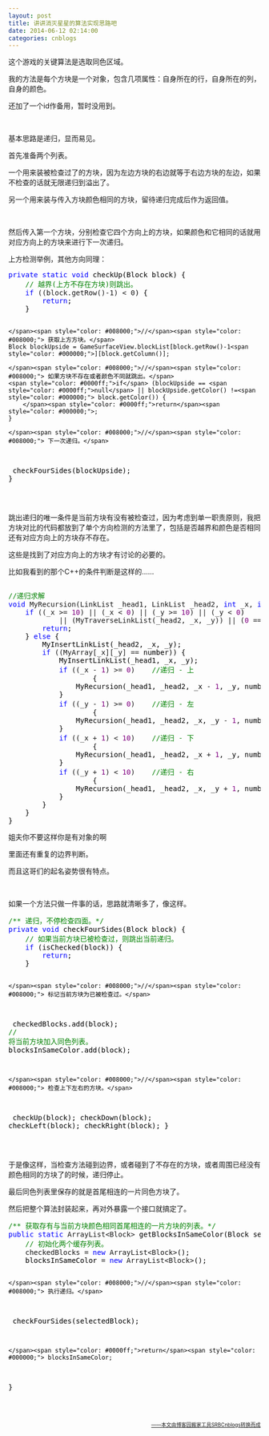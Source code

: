 ```yaml
---
layout: post
title: 讲讲消灭星星的算法实现思路吧
date: 2014-06-12 02:14:00
categories: cnblogs
---
```


<p>这个游戏的关键算法是选取同色区域。</p>
<p>我的方法是每个方块是一个对象，包含几项属性：自身所在的行，自身所在的列，自身的颜色。</p>
<p>还加了一个id作备用，暂时没用到。</p>
<p>&nbsp;</p>
<p>基本思路是递归，显而易见。</p>
<p>首先准备两个列表。</p>
<p>一个用来装被检查过了的方块，因为左边方块的右边就等于右边方块的左边，如果不检查的话就无限递归到溢出了。</p>
<p>另一个用来装与传入方块颜色相同的方块，留待递归完成后作为返回值。</p>
<p>&nbsp;</p>
<p>然后传入第一个方块，分别检查它四个方向上的方块，如果颜色和它相同的话就用对应方向上的方块来进行下一次递归。</p>
<p>上方检测举例，其他方向同理：</p>
<div class="cnblogs_code">
<pre><span style="color: #0000ff;">private</span> <span style="color: #0000ff;">static</span> <span style="color: #0000ff;">void</span><span style="color: #000000;"> checkUp(Block block) {
    </span><span style="color: #008000;">//</span><span style="color: #008000;"> 越界(上方不存在方块)则跳出。</span>
    <span style="color: #0000ff;">if</span> ((block.getRow()-1) &lt; 0<span style="color: #000000;">) {
        </span><span style="color: #0000ff;">return</span><span style="color: #000000;">;
    }
    
    </span><span style="color: #008000;">//</span><span style="color: #008000;"> 获取上方方块。</span>
    Block blockUpside = GameSurfaceView.blockList[block.getRow()-1<span style="color: #000000;">][block.getColumn()];
    
    </span><span style="color: #008000;">//</span><span style="color: #008000;"> 如果方块不存在或者颜色不同就跳出。</span>
    <span style="color: #0000ff;">if</span> (blockUpside == <span style="color: #0000ff;">null</span> || blockUpside.getColor() !=<span style="color: #000000;"> block.getColor()) {
        </span><span style="color: #0000ff;">return</span><span style="color: #000000;">;
    }
    
    </span><span style="color: #008000;">//</span><span style="color: #008000;"> 下一次递归。</span>
<span style="color: #000000;">    checkFourSides(blockUpside);
}</span></pre>
</div>
<p>&nbsp;</p>
<p>跳出递归的唯一条件是当前方块有没有被检查过，因为考虑到单一职责原则，我把方块对比的代码都放到了单个方向检测的方法里了，包括是否越界和颜色是否相同还有对应方向上的方块存不存在。</p>
<p>这些是找到了对应方向上的方块才有讨论的必要的。</p>
<p>比如我看到的那个C++的条件判断是这样的&hellip;&hellip;</p>
<div class="cnblogs_code" onclick="cnblogs_code_show('283023c1-7b0e-4689-b9e7-743d187f0b25')"><img id="code_img_closed_283023c1-7b0e-4689-b9e7-743d187f0b25" class="code_img_closed" src="http://images.cnblogs.com/OutliningIndicators/ContractedBlock.gif" alt="" /><img id="code_img_opened_283023c1-7b0e-4689-b9e7-743d187f0b25" class="code_img_opened" style="display: none;" onclick="cnblogs_code_hide('283023c1-7b0e-4689-b9e7-743d187f0b25',event)" src="http://images.cnblogs.com/OutliningIndicators/ExpandedBlockStart.gif" alt="" />
<div id="cnblogs_code_open_283023c1-7b0e-4689-b9e7-743d187f0b25" class="cnblogs_code_hide">
<pre><span style="color: #008000;">//</span><span style="color: #008000;">递归求解</span>
<span style="color: #0000ff;">void</span> MyRecursion(LinkList _head1, LinkList _head2, <span style="color: #0000ff;">int</span> _x, <span style="color: #0000ff;">int</span> _y, <span style="color: #0000ff;">int</span><span style="color: #000000;"> number) {
    </span><span style="color: #0000ff;">if</span> ((_x &gt;= <span style="color: #800080;">10</span>) || (_x &lt; <span style="color: #800080;">0</span>) || (_y &gt;= <span style="color: #800080;">10</span>) || (_y &lt; <span style="color: #800080;">0</span><span style="color: #000000;">)
            </span>|| (MyTraverseLinkList(_head2, _x, _y)) || (<span style="color: #800080;">0</span> ==<span style="color: #000000;"> MyArray[_x][_y])) {
        </span><span style="color: #0000ff;">return</span><span style="color: #000000;">;
    } </span><span style="color: #0000ff;">else</span><span style="color: #000000;"> {
        MyInsertLinkList(_head2, _x, _y);
        </span><span style="color: #0000ff;">if</span> ((MyArray[_x][_y] ==<span style="color: #000000;"> number)) {
            MyInsertLinkList(_head1, _x, _y);
            </span><span style="color: #0000ff;">if</span> ((_x - <span style="color: #800080;">1</span>) &gt;= <span style="color: #800080;">0</span>)    <span style="color: #008000;">//</span><span style="color: #008000;">递归 - 上</span>
<span style="color: #000000;">                    {
                MyRecursion(_head1, _head2, _x </span>- <span style="color: #800080;">1</span><span style="color: #000000;">, _y, number);
            }
            </span><span style="color: #0000ff;">if</span> ((_y - <span style="color: #800080;">1</span>) &gt;= <span style="color: #800080;">0</span>)    <span style="color: #008000;">//</span><span style="color: #008000;">递归 - 左</span>
<span style="color: #000000;">                    {
                MyRecursion(_head1, _head2, _x, _y </span>- <span style="color: #800080;">1</span><span style="color: #000000;">, number);
            }
            </span><span style="color: #0000ff;">if</span> ((_x + <span style="color: #800080;">1</span>) &lt; <span style="color: #800080;">10</span>)    <span style="color: #008000;">//</span><span style="color: #008000;">递归 - 下</span>
<span style="color: #000000;">                    {
                MyRecursion(_head1, _head2, _x </span>+ <span style="color: #800080;">1</span><span style="color: #000000;">, _y, number);
            }
            </span><span style="color: #0000ff;">if</span> ((_y + <span style="color: #800080;">1</span>) &lt; <span style="color: #800080;">10</span>)    <span style="color: #008000;">//</span><span style="color: #008000;">递归 - 右</span>
<span style="color: #000000;">                    {
                MyRecursion(_head1, _head2, _x, _y </span>+ <span style="color: #800080;">1</span><span style="color: #000000;">, number);
            }
        }
    }
}</span></pre>
</div>
<span class="cnblogs_code_collapse">姐夫你不要这样你是有对象的啊</span></div>
<p>里面还有重复的边界判断。</p>
<p>而且这哥们的起名姿势很有特点。</p>
<p>&nbsp;</p>
<p>如果一个方法只做一件事的话，思路就清晰多了，像这样。</p>
<div class="cnblogs_code">
<pre><span style="color: #008000;">/**</span><span style="color: #008000;"> 递归，不停检查四面。</span><span style="color: #008000;">*/</span>
<span style="color: #0000ff;">private</span> <span style="color: #0000ff;">void</span><span style="color: #000000;"> checkFourSides(Block block) {
    </span><span style="color: #008000;">//</span><span style="color: #008000;"> 如果当前方块已被检查过，则跳出当前递归。</span>
    <span style="color: #0000ff;">if</span><span style="color: #000000;"> (isChecked(block)) {
        </span><span style="color: #0000ff;">return</span><span style="color: #000000;">;
    }
    
    </span><span style="color: #008000;">//</span><span style="color: #008000;"> 标记当前方块为已被检查过。</span>
<span style="color: #000000;">    checkedBlocks.add(block);
    </span><span style="color: #008000;">//</span><span style="color: #008000;"> 将当前方块加入同色列表。</span>
<span style="color: #000000;">    blocksInSameColor.add(block);
    
    </span><span style="color: #008000;">//</span><span style="color: #008000;"> 检查上下左右的方块。</span>
<span style="color: #000000;">    checkUp(block);
    checkDown(block);
    checkLeft(block);
    checkRight(block);
}</span></pre>
</div>
<p>&nbsp;</p>
<p>于是像这样，当检查方法碰到边界，或者碰到了不存在的方块，或者周围已经没有颜色相同的方块了的时候，递归停止。</p>
<p>最后同色列表里保存的就是首尾相连的一片同色方块了。</p>
<p>然后把整个算法封装起来，再对外暴露一个接口就搞定了。</p>
<div class="cnblogs_code">
<pre><span style="color: #008000;">/**</span><span style="color: #008000;"> 获取存有与当前方块颜色相同首尾相连的一片方块的列表。</span><span style="color: #008000;">*/</span>
<span style="color: #0000ff;">public</span> <span style="color: #0000ff;">static</span> ArrayList&lt;Block&gt;<span style="color: #000000;"> getBlocksInSameColor(Block selectedBlock) {
    </span><span style="color: #008000;">//</span><span style="color: #008000;"> 初始化两个缓存列表。</span>
    checkedBlocks = <span style="color: #0000ff;">new</span> ArrayList&lt;Block&gt;<span style="color: #000000;">();
    blocksInSameColor </span>= <span style="color: #0000ff;">new</span> ArrayList&lt;Block&gt;<span style="color: #000000;">();
    
    </span><span style="color: #008000;">//</span><span style="color: #008000;"> 执行递归。</span>
<span style="color: #000000;">    checkFourSides(selectedBlock);
    
    </span><span style="color: #0000ff;">return</span><span style="color: #000000;"> blocksInSameColor;
}</span></pre>
</div>
<p>&nbsp;</p>

<div align=right><a href="https://github.com/mlxy"><font size=1>——本文由博客园搬家工具SRBCnblogs转换而成</font></a></div>